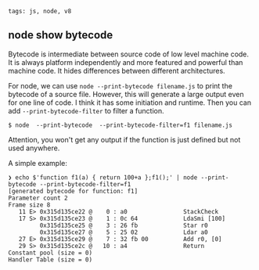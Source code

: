 ```metadata
tags: js, node, v8
```

## node show bytecode

Bytecode is intermediate between source code of low level machine code. It is always
 platform independently and more featured and powerful than machine code. It hides
 differences between different architectures.

For node, we can use `node --print-bytecode filename.js` to print the bytecode of a
 source file. However, this will generate a large output even for one line of code.
 I think it has some initiation and runtime. Then you can add `--print-bytecode-filter`
 to filter a function.

```shell
$ node  --print-bytecode  --print-bytecode-filter=f1 filename.js
```

Attention, you won't get any output if the function is just defined but not used anywhere.

A simple example:

```shell
❯ echo $'function f1(a) { return 100+a };f1();' | node --print-bytecode --print-bytecode-filter=f1
[generated bytecode for function: f1]
Parameter count 2
Frame size 8
   11 E> 0x315d135ce22 @    0 : a0                StackCheck
   17 S> 0x315d135ce23 @    1 : 0c 64             LdaSmi [100]
         0x315d135ce25 @    3 : 26 fb             Star r0
         0x315d135ce27 @    5 : 25 02             Ldar a0
   27 E> 0x315d135ce29 @    7 : 32 fb 00          Add r0, [0]
   29 S> 0x315d135ce2c @   10 : a4                Return
Constant pool (size = 0)
Handler Table (size = 0)
```
